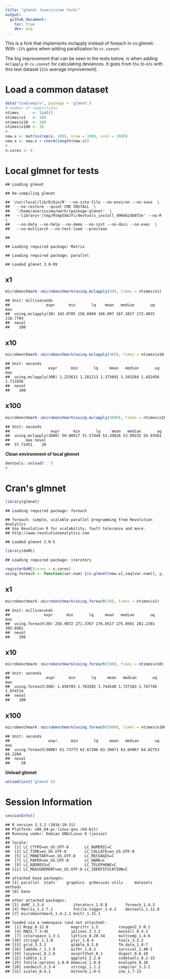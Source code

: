 ```yaml
---
title: "glmnet (averissimo fork)"
output: 
  github_document:
    toc: true
    dev: png
---
```




This is a fork that implements mclapply instead of foreach in cv.glmnet. With `~21%` gains when adding parallization to `cv.coxnet`.

The big improvement that can be seen in the tests below, is when adding `mclapply` in `cv.coxnet` for calculating deviances. It goes from `55s` to `43s` with this test dataset (`21%` average improvement).

# Load a common dataset


```r
data("CoxExample", package = 'glmnet')
# number of repetitions
ntimes      <- list()
ntimes$x1   <- 100
ntimes$x10  <- 100
ntimes$x100 <- 20
#
new.x <- matrix(rep(x, 100), nrow = 1000, ncol = 3000)
new.x <- new.x + rnorm(length(new.x))
#
n.cores <- 8
```

# Local glmnet for tests


```
## Loading glmnet
```

```
## Re-compiling glmnet
```

```
## '/usr/local/lib/R/bin/R' --no-site-file --no-environ --no-save  \
##   --no-restore --quiet CMD INSTALL  \
##   '/home/averissimo/work/rpackage-glmnet'  \
##   --library='/tmp/RtmpSXmJfc/devtools_install_496662db073e' --no-R  \
##   --no-data --no-help --no-demo --no-inst --no-docs --no-exec  \
##   --no-multiarch --no-test-load --preclean
```

```
## 
```

```
## Loading required package: Matrix
```

```
## Loading required package: parallel
```

```
## Loaded glmnet 3.0-99
```

## x1


```r
microbenchmark::microbenchmark(using.mclapply(30), times = ntimes$x1)
```

```
## Unit: milliseconds
##                expr      min       lq    mean   median       uq      max
##  using.mclapply(30) 142.8705 156.0469 166.097 167.1017 173.4015 218.7764
##  neval
##    100
```

## x10


```r
microbenchmark::microbenchmark(using.mclapply(300), times = ntimes$x10)
```

```
## Unit: seconds
##                 expr      min       lq     mean   median       uq      max
##  using.mclapply(300) 1.233631 1.281213 1.373691 1.341584 1.452456 1.711056
##  neval
##    100
```

## x100


```r
microbenchmark::microbenchmark(using.mclapply(3000), times = ntimes$x100)
```

```
## Unit: seconds
##                  expr      min       lq     mean   median       uq
##  using.mclapply(3000) 50.88917 51.57448 53.39826 53.09225 54.93561
##       max neval
##  57.72451    20
```

__Clean environment of local glmnet__


```r
devtools::unload('.')
#
```

# Cran's glmnet


```r
library(glmnet)
```

```
## Loading required package: foreach
```

```
## foreach: simple, scalable parallel programming from Revolution Analytics
## Use Revolution R for scalability, fault tolerance and more.
## http://www.revolutionanalytics.com
```

```
## Loaded glmnet 2.0-5
```

```r
library(doMC)
```

```
## Loading required package: iterators
```

```r
registerDoMC(cores = n.cores)
using.foreach <- function(var.num) {cv.glmnet(new.x[,seq(var.num)], y, family = 'cox', parallel = T)}
```

## x1


```r
microbenchmark::microbenchmark(using.foreach(30), times = ntimes$x1)
```

```
## Unit: milliseconds
##               expr      min       lq     mean   median       uq      max
##  using.foreach(30) 258.9872 271.3767 276.0517 275.0501 281.2301 303.6961
##  neval
##    100
```

## x10


```r
microbenchmark::microbenchmark(using.foreach(300), times = ntimes$x10)
```

```
## Unit: seconds
##                expr      min       lq     mean   median       uq      max
##  using.foreach(300) 1.656703 1.703302 1.744548 1.727183 1.747746 1.974714
##  neval
##    100
```

## x100


```r
microbenchmark::microbenchmark(using.foreach(3000), times = ntimes$x100)
```

```
## Unit: seconds
##                 expr      min       lq     mean   median       uq     max
##  using.foreach(3000) 61.73773 62.67206 63.39671 63.04967 64.02753 66.2204
##  neval
##     20
```

__Unload glmnet__


```r
unload(inst('glmnet'))
```

# Session Information


```r
sessionInfo()
```

```
## R version 3.3.2 (2016-10-31)
## Platform: x86_64-pc-linux-gnu (64-bit)
## Running under: Debian GNU/Linux 8 (jessie)
## 
## locale:
##  [1] LC_CTYPE=en_US.UTF-8       LC_NUMERIC=C              
##  [3] LC_TIME=en_US.UTF-8        LC_COLLATE=en_US.UTF-8    
##  [5] LC_MONETARY=en_US.UTF-8    LC_MESSAGES=C             
##  [7] LC_PAPER=en_US.UTF-8       LC_NAME=C                 
##  [9] LC_ADDRESS=C               LC_TELEPHONE=C            
## [11] LC_MEASUREMENT=en_US.UTF-8 LC_IDENTIFICATION=C       
## 
## attached base packages:
## [1] parallel  stats     graphics  grDevices utils     datasets  methods  
## [8] base     
## 
## other attached packages:
## [1] doMC_1.3.4             iterators_1.0.8        foreach_1.4.3         
## [4] Matrix_1.2-7.1         futile.logger_1.4.3    devtools_1.12.0       
## [7] microbenchmark_1.4-2.1 knitr_1.15.1          
## 
## loaded via a namespace (and not attached):
##  [1] Rcpp_0.12.8          magrittr_1.5         roxygen2_5.0.1      
##  [4] MASS_7.3-45          splines_3.3.2        munsell_0.4.3       
##  [7] colorspace_1.3-1     lattice_0.20-34      multcomp_1.4-6      
## [10] stringr_1.1.0        plyr_1.8.4           tools_3.3.2         
## [13] grid_3.3.2           gtable_0.2.0         TH.data_1.0-7       
## [16] lambda.r_1.1.9       withr_1.0.2          survival_2.40-1     
## [19] lazyeval_0.2.0       assertthat_0.1       digest_0.6.10       
## [22] tibble_1.2           ggplot2_2.2.0        codetools_0.2-15    
## [25] futile.options_1.0.0 memoise_1.0.0        evaluate_0.10       
## [28] sandwich_2.3-4       stringi_1.1.2        compiler_3.3.2      
## [31] scales_0.4.1         mvtnorm_1.0-5        zoo_1.7-13
```

